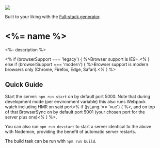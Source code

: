<img src="https://media.giphy.com/media/3o6gEaLDVsHUcmyTZe/giphy-tumblr.gif">

Built to your liking with the [Full-stack generator](https://github.com/samhh/generator-fullstack).

# <%= name %>

<%- description %>

<% if (browserSupport === 'legacy') { %>Browser support is IE9+.<% } else if (browserSupport === 'modern') { %>Browser support is modern browsers only (Chrome, Firefox, Edge, Safari).<% } %>

## Quick Guide

Start the server: `npm run start` on by default port 5000. Note that during development mode (per environment variable) this also runs Webpack watch including HMR on said port<% if (jsLang !== 'vue') { %>, and on top of that BrowserSync on by default port 5001 (your chosen port for the server plus one)<% } %>.

You can also run `npm run devstart` to start a server identical to the above with Nodemon, providing the benefit of automatic server restarts.

The build task can be run with `npm run build`.
